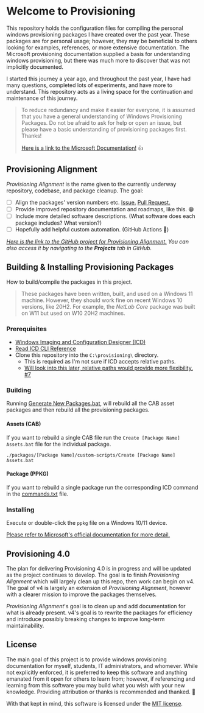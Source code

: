 # Welcome to Provisioning

This repository holds the configuration files for compiling the personal windows provisioning
packages I have created over the past year. These packages are for personal usage; however, they may
be beneficial to others looking for examples, references, or more extensive documentation. The
Microsoft provisioning documentation supplied a basis for understanding windows provisioning, but
there was much more to discover that was not implicitly documented.

I started this journey a year ago, and throughout the past year, I have had many questions,
completed lots of experiments, and have more to understand. This repository acts as a living space
for the continuation and maintenance of this journey.


> To reduce redundancy and make it easier for everyone, it is assumed that you have a general understanding of Windows Provisioning Packages. Do not be afraid to ask for help or open an issue, but please have a basic understanding of provisioning packages first. Thanks!
>
> [Here is a link to the Microsoft Documentation!](https://docs.microsoft.com/windows/configuration/provisioning-packages/provisioning-packages) :thumbsup:

## Provisioning Alignment

_Provisioning Alignment_ is the name given to the currently underway repository, codebase, and
package cleanup. The goal:

- [ ] Align the packages' version numbers
  etc. [Issue.](https://github.com/aisgbnok/provisioning/issues/3) [Pull Request.](https://github.com/aisgbnok/provisioning/pull/2)
- [ ] Provide improved repository documentation and roadmaps, like this. 😁
- [ ] Include more detailed software descriptions. (What software does each package includes? What
  version?)
- [ ] Hopefully add helpful custom automation. (GitHub Actions 🚀)

_[Here is the link to the GitHub project for _Provisioning
Alignment_.](https://github.com/aisgbnok/provisioning/projects/2) You can also access it by
navigating to the **Projects** tab in GitHub._

## Building & Installing Provisioning Packages

How to build/compile the packages in this project.

> These packages have been written, built, and used on a Windows 11 machine. However, they should work fine on recent Windows 10 versions, like 20H2. For example, the _NetLab Core_ package was built on W11 but used on W10 20H2 machines.

### Prerequisites

- [Windows Imaging and Configuration Designer (ICD)](https://www.microsoft.com/store/apps/9nblggh4tx22)
- [Read ICD CLI Reference](https://docs.microsoft.com/windows/configuration/provisioning-packages/provisioning-command-line)
- Clone this repository into the `C:\provisioning\` directory.
    - This is required as I'm not sure if ICD accepts relative paths.
    - [Will look into this later, relative paths would provide more flexibility. #7](https://github.com/aisgbnok/provisioning/issues/7)

### Building

Running [Generate New Packages.bat](packages/Generate%20New%20Packages.bat), will rebuild all the
CAB asset packages and then rebuild all the provisioning packages.

#### Assets (CAB)

If you want to rebuild a single CAB file run the `Create [Package Name] Assets.bat` file for the
individual package.

```
./packages/[Package Name]/custom-scripts/Create [Package Name] Assets.bat
```

#### Package (PPKG)

If you want to rebuild a single package run the corresponding ICD command in
the [commands.txt](packages/commands.txt) file.

### Installing

Execute or double-click the `ppkg` file on a Windows 10/11 device.

[Please refer to Microsoft's official documentation for more detail.](https://docs.microsoft.com/en-us/windows/configuration/provisioning-packages/provisioning-apply-package)

## Provisioning 4.0

The plan for delivering Provisioning 4.0 is in progress and will be updated as the project continues
to develop. The goal is to finish _Provisioning Alignment_ which will largely clean up this repo,
then work can begin on v4. The goal of v4 is largely an extension of _Provisioning Alignment_,
however with a clearer mission to improve the packages themselves.

_Provisioning Alignment_'s goal is to clean up and add documentation for what is already present.
v4's goal is to rewrite the packages for efficiency and introduce possibly breaking changes to
improve long-term maintainability.

## License

The main goal of this project is to provide windows provisioning documentation for myself, students,
IT administrators, and whomever. While not explicitly enforced, it is preferred to keep this
software and anything emanated from it open for others to learn from; however, if referencing and
learning from this software you may build what you wish with your new knowledge. Providing
attribution or thanks is recommended and thanked. 🙏

With that kept in mind, this software is licensed under the [MIT license](LICENSE.md).





